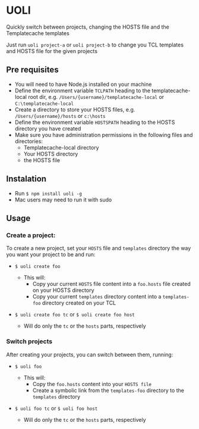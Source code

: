 # UOLI

Quickly switch between projects, changing the HOSTS file and the Templatecache templates

Just run `uoli project-a` or `uoli project-b` to change you TCL templates and HOSTS file for the given projects

## Pre requisites

* You will need to have Node.js installed on your machine
* Define the environment variable `TCLPATH` heading to the templatecache-local root dir, e.g. `/Users/{username}/templatecache-local` or `C:\templatecache-local`
* Create a directory to store your HOSTS files, e.g. `/Users/{username}/hosts` or `c:\hosts`
* Define the environment variable `HOSTSPATH` heading to the HOSTS directory you have created
* Make sure you have administration permissions in the following files and directories:
  * Templatecache-local directory
  * Your HOSTS directory
  * the HOSTS file

## Instalation

* Run `$ npm install uoli -g`
* Mac users may need to run it with sudo

## Usage

### Create a project:

To create a new project, set your `HOSTS` file and `templates` directory the way you want your project to be and run:

* `$ uoli create foo`
  * This will:
    + Copy your current `HOSTS` file content into a `foo.hosts` file created on your HOSTS directory
    + Copy your current `templates` directory content into a `templates-foo` directory created on your TCL

* `$ uoli create foo tc` or `$ uoli create foo host`
  * Will do only the `tc` or the `hosts` parts, respectively


### Switch projects

After creating your projects, you can switch between them, running:

* `$ uoli foo`
  * This will:
    + Copy the `foo.hosts` content into your `HOSTS file`
    + Create a symbolic link from the `templates-foo` directory to the `templates` directory

* `$ uoli foo tc` or `$ uoli foo host`
  * Will do only the `tc` or the `hosts` parts, respectively
